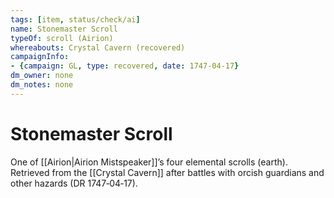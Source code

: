 ```yaml
---
tags: [item, status/check/ai]
name: Stonemaster Scroll
typeOf: scroll (Airion)
whereabouts: Crystal Cavern (recovered)
campaignInfo:
- {campaign: GL, type: recovered, date: 1747-04-17}
dm_owner: none
dm_notes: none
---
```

# Stonemaster Scroll

One of [[Airion|Airion Mistspeaker]]’s four elemental scrolls (earth). Retrieved from the [[Crystal Cavern]] after battles with orcish guardians and other hazards (DR 1747‑04‑17).
